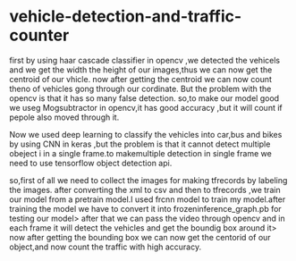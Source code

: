 # vehicle-detection-and-traffic-counter
first by using haar cascade classifier in opencv ,we detected the vehicels and we get the width the height of our images,thus we can now get the centroid of our vhicle.
now after getting the centroid we can now count theno of vehicles gong through our cordinate.
But the problem with the opencv is that it has so many false detection.
so,to make our model good we useg Mogsubtractor in opencv,it has good accuracy ,but it will count if pepole also moved through it.



Now we used deep learning to classify the  vehicles into car,bus and bikes by using CNN in keras ,but the problem is that it cannot detect multiple obeject i
in a single frame.to makemultiple detection in single frame we need to use tensorflow object detection api.



so,first of all we need to collect the images for making tfrecords by labeling the images.
after converting the xml to csv and then to tfrecords ,we train our model from a pretrain model.I used frcnn model to train my model.after training 
the model we have to convert it into frozeninference_graph.pb for testing our model>
after that we can pass the video  through opencv and in each frame it will detect the vehicles and get the boundig box around it>
now after getting the bounding box we can now get the centorid of our object,and now count the traffic with high accuracy.



